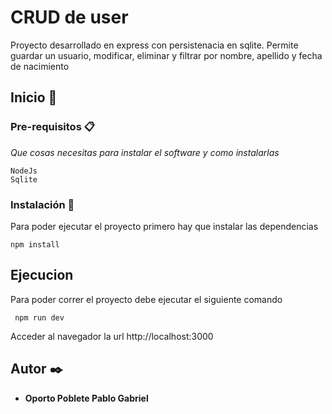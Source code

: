 # CRUD de user

Proyecto desarrollado en express con persistenacia en sqlite. Permite guardar un usuario, modificar, eliminar y filtrar por nombre, apellido y fecha de nacimiento

## Inicio 🚀


### Pre-requisitos 📋

_Que cosas necesitas para instalar el software y como instalarlas_

```
NodeJs
Sqlite
```

### Instalación 🔧

Para poder ejecutar el proyecto primero hay que instalar las dependencias

```
npm install
```

## Ejecucion

Para poder correr el proyecto debe ejecutar el siguiente comando

```
 npm run dev
```
Acceder al navegador la url http://localhost:3000
## Autor ✒️

* **Oporto Poblete Pablo Gabriel** 
